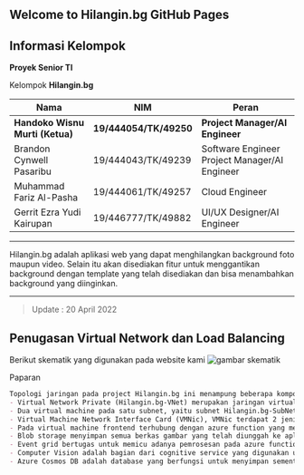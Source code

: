 ## Welcome to Hilangin.bg GitHub Pages

## Informasi Kelompok

**Proyek Senior TI**

Kelompok **Hilangin.bg**

|Nama|NIM|Peran|
|---|---|---|
|**Handoko Wisnu Murti (Ketua)**|**19/444054/TK/49250**|**Project Manager/AI Engineer**|
|Brandon Cynwell Pasaribu|19/444043/TK/49239|Software Engineer Project Manager/AI Engineer|
|Muhammad Fariz Al-Pasha|19/444061/TK/49257|Cloud Engineer|
|Gerrit Ezra Yudi Kairupan|19/446777/TK/49882|UI/UX Designer/AI Engineer|
___
Hilangin.bg adalah aplikasi web yang dapat menghilangkan background foto maupun video. Selain itu akan disediakan fitur untuk menggantikan background dengan template yang telah disediakan dan bisa menambahkan background yang diinginkan.
____
>Update : 20 April 2022

## Penugasan Virtual Network dan Load Balancing
Berikut skematik yang digunakan pada website kami
![gambar skematik](https://user-images.githubusercontent.com/83200319/164254578-f74ef5b2-c996-4d7b-8409-28b9c8246766.jpeg)

Paparan
```markdown
Topologi jaringan pada project Hilangin.bg ini menampung beberapa komponen seperti : 
- Virtual Network Private (Hilangin.bg-VNet) merupakan jaringan virtual yang menampun seluruh komponen yang terdapat dalam aplikasi. Komponen yang terdapat pada jaringan ini mencakup sebuah subnet yang berisi frontend dan backend aplikasi.
- Dua virtual machine pada satu subnet, yaitu subnet Hilangin.bg-SubNet. Hilangin.bg-SubNet mempunyai dua virtual machine, yaitu hilangin-fe dan hilangin-be. Virtual machine hilangin-fe berfungsi untuk merepresentasikan bagian front-end, sedangkan virtual machine hilangin-be berguna untuk mengatur bagian back-end.
- Virtual Machine Network Interface Card (VMNic), VMNic terdapat 2 jenis VMNic, yaitu VMNic untuk hilangin-fe bernama hilangin-fe-VMNic dan VMNic untuk hilangin-be bernama hilangin-be-VMNic. Kedua VMNic tersebut memiliki fungsi yang sama, yakni menghubungkan virtual machine dengan jaringan internet.
- Pada virtual machine frontend terhubung dengan azure function yang mengatur fungsi utama pada aplikasi Hilangin.bg. Azure function menyediakan API back-end untuk aplikasi web serta bertugas sebagai pemroses ketika terdapat foto/video yang diunggah
- Blob storage menyimpan semua berkas gambar yang telah diunggah ke aplikasi web serta segala berkas status yang dikonsumsi oleh aplikasi web. 
- Event grid bertugas untuk memicu adanya pemrosesan pada azure function ketika gambar berhasil diunggah
- Computer Vision adalah bagian dari cognitive service yang digunakan untuk mengambil segala informasi mengenai foto/video yang diunggah. Komponen inilah yang dapat mengekstrak berbagai fitur visual pada gambar/video seperti objek, wajah, dan deskripsi teks secara otomatis. 
- Azure Cosmos DB adalah database yang berfungsi untuk menyimpan sementara foto/video yang dikirimkan oleh interaksi pengguna. Foto/video yang dikirimkan oleh pengguna akan masuk ke dalam Azure Cosmos DB. Kemudian, setelah dilakukan proses penghilangan background, hasil foto/video yang sudah dihilangkan background-nya akan disimpan lagi ke dalam Azure Cosmos DB. Hasil foto/video yang sudah diproses akan dikirimkan kembali ke pengguna.

